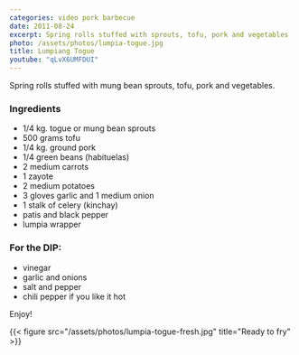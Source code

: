 ```yaml
---
categories: video pork barbecue
date: 2011-08-24
excerpt: Spring rolls stuffed with sprouts, tofu, pork and vegetables
photo: /assets/photos/lumpia-togue.jpg
title: Lumpiang Togue
youtube: "qLvX6UMFDUI"
---
```


Spring rolls stuffed with mung bean sprouts, tofu, pork and vegetables.

### Ingredients
* 1/4 kg. togue or mung bean sprouts
* 500 grams tofu
* 1/4 kg. ground pork
* 1/4 green beans (habituelas)
* 2 medium carrots
* 1 zayote
* 2 medium potatoes
* 3 gloves garlic and 1 medium onion
* 1 stalk of celery (kinchay)
* patis and black pepper
* lumpia wrapper

### For the DIP:
* vinegar
* garlic and onions
* salt and pepper
* chili pepper if you like it hot

Enjoy!

{{< figure src="/assets/photos/lumpia-togue-fresh.jpg" title="Ready to fry" >}}

